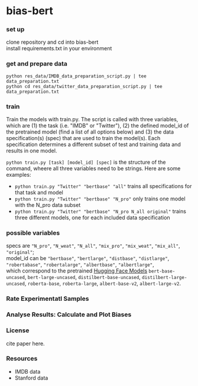 # bias-bert

### set up
clone repository and cd into bias-bert  
install requirements.txt in your environment  

### get and prepare data 
`python res_data/IMDB_data_preparation_script.py | tee data_preparation.txt`  
`python cd res_data/twitter_data_preparation_script.py | tee data_preparation.txt`  

### train
Train the models with train.py. The script is called with three variables, which are (1) the task (i.e. "IMDB" or "Twitter"), (2) the defined model_id of the pretrained model (find a list of all options below) and (3) the data specification(s) (spec) that are used to train the model(s). Each specification determines a different subset of test and training data and results in one model.  

`python train.py [task] [model_id] [spec]` is the structure of the command, wheere all three variables need to be strings. Here are some examples:  
  
- `python train.py "Twitter" "bertbase" "all"` trains all specifications for that task and model  
- `python train.py "Twitter" "bertbase" "N_pro"` only trains one model with the N_pro data subset  
- `python train.py "Twitter" "bertbase" "N_pro N_all original"` trains three different models, one for each included data specification  


### possible variables
specs are `"N_pro"`, `"N_weat"`, `"N_all"`, `"mix_pro"`, `"mix_weat"`, `"mix_all"`, `"original"`;  
model_id can be `"bertbase"`, `"bertlarge"`, `"distbase"`, `"distlarge"`, `"robertabase"`, `"robertalarge"`, `"albertbase"`, `"albertlarge"`,  
which correspond to the pretrained [Hugging Face Models](https://huggingface.co/models) `bert-base-uncased`, `bert-large-uncased`, `distilbert-base-uncased`, `distilbert-large-uncased`, `roberta-base`, `roberta-large`, `albert-base-v2`, `albert-large-v2`.   

### Rate Experimentatl Samples 



### Analyse Results: Calculate and Plot Biases



### License 
cite paper here.  


### Resources 
- IMDB data  
- Stanford data  

